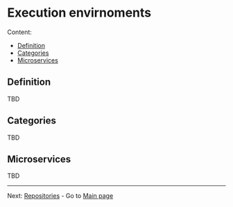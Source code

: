 # Execution envirnoments

Content:

- [Definition](#definition)
- [Categories](#categories)
- [Microservices](#microservices)

## Definition

TBD

## Categories

TBD

## Microservices

TBD

---

Next: [Repositories](repositories.md) - Go to [Main page](toc.md)
